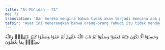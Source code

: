 ```yaml
---
title: "Al-Ma'idah - 71"
no: 71
translation: "Dan mereka mengira bahwa tidak akan terjadi bencana apa pun (terhadap mereka dengan membunuh nabi-nabi itu), karena itu mereka menjadi buta dan tuli, kemudian Allah menerima tobat mereka, lalu banyak di antara mereka buta dan tuli. Dan Allah Maha Melihat apa yang mereka kerjakan."
tafsir: "Ayat ini menerangkan bahwa orang-orang Yahudi itu tidak menduga bahwa Allah akan memberikan cobaan yang maha berat disebabkan perbuatan mereka yang sangat keji dan kekejaman yang melampaui batas, karena mereka menganggap bahwa mereka adalah anak Allah dan kekasih-Nya karenanya mereka menganggap bebas dari azab Allah. Mereka seolah-olah buta akan kenyataan-kenyataan yang menunjukkan siksaan-siksaan Allah terhadap umat yang membuat kerusakan dan kezaliman. Mereka seolah-olah tuli akan ajaran-ajaran dan petunjuk-petunjuk yang penuh mengandung ancaman-ancaman Allah; yaitu siksa terhadap orang-orang yang membatalkan janji-janji yang telah diikrarkan karena mengikuti selera untuk berbuat kezaliman.\n\nMenurut sejarah ketika bangsa Babilonia berada di bawah kekuasaan Nebukadnezar sekitar tahun 586 sebelum Masehi menaklukan bangsa Yahudi mereka menghancurkan Kuil Sulaiman di Baitulmakdis, merampas harta benda dan memperkosa wanita. Setelah orang-orang Yahudi kembali ke ajaran Taurat dan bertobat kepada Allah, barulah Allah memberikan pertolongan kepada mereka untuk melepaskan diri dari kekejaman bangsa Babilonia. Tetapi setelah penglihatan mereka buta terhadap peringatan, dan telinga mereka tuli terhadap petunjuk-petunjuk Allah, mereka kembali berbuat kezaliman membunuh rasul-rasul, maka datanglah lagi cobaan Allah yaitu mereka secara silih berganti dikuasai oleh kerajaan Romawi. Memang yang berbuat kejahatan tidaklah semua orang Yahudi dengan adanya kenyataan segolongan kecil dari mereka yang berbuat baik, tetapi sudah menjadi sunnatullah bahwa cobaan Tuhan itu menimpa secara merata kepada seluruh umat akibat perbuatan golongan yang zalim. Allah sudah memperingatkan dalam firman-Nya:\n\n\"Dan peliharalah dirimu dari siksaan yang tidak hanya menimpa orang-orang yang zalim saja di antara kamu.\" (al-Anfal/8:25).\n\nSelanjutnya akhir ayat ini menerangkan bahwa Allah Maha Melihat tindakan atau kelakuan orang Yahudi terhadap Nabi Muhammad baik tipu daya maupun berupa pengerahan segenap kabilah-kabilah untuk bersatu menyerang Nabi Muhammad, karena dorongan nafsu jahat mereka yang telah membuat mereka buta, ketika dikemukakan bukti-bukti kebenaran oleh Nabi Muhammad selaku Nabi penutup semua nabi."
---
```


وَحَسِبُوْٓا اَلَّا تَكُوْنَ فِتْنَةٌ فَعَمُوْا وَصَمُّوْا ثُمَّ تَابَ اللّٰهُ عَلَيْهِمْ ثُمَّ عَمُوْا وَصَمُّوْا كَثِيْرٌ مِّنْهُمْۗ وَاللّٰهُ بَصِيْرٌۢ بِمَا يَعْمَلُوْنَ
